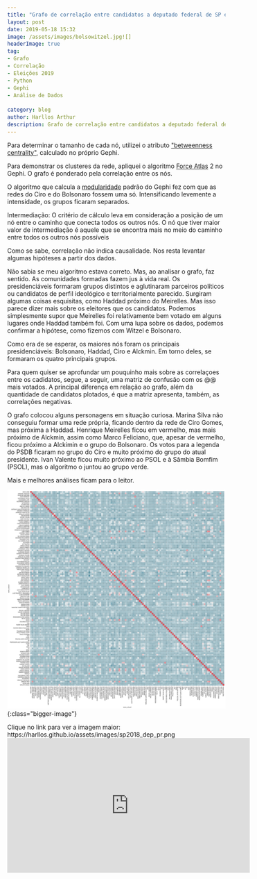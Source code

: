 ```yaml
---
title: "Grafo de correlação entre candidatos a deputado federal de SP em 2018"
layout: post
date: 2019-05-18 15:32
image: /assets/images/bolsowitzel.jpg![]
headerImage: true
tag:
- Grafo
- Correlação
- Eleições 2019
- Python
- Gephi
- Análise de Dados

category: blog
author: Harllos Arthur
description: Grafo de correlação entre candidatos a deputado federal de SP em 2018.
---
```



Para determinar o tamanho de cada nó, utilizei o atributo ["betweenness centrality"](https://en.wikipedia.org/wiki/Betweenness_centrality#Weighted_networks), calculado no próprio Gephi.

Para demonstrar os clusteres da rede, apliquei o algoritmo [Force Atlas](https://github.com/gephi/gephi/wiki/Force-Atlas-2) 2 no Gephi. O grafo é ponderado pela correlação entre os nós.

O algoritmo que calcula a [modularidade](https://github.com/gephi/gephi/wiki/Modularity) padrão do Gephi fez com que as redes do Ciro e do Bolsonaro fossem uma só. Intensificando levemente a intensidade, os grupos ficaram separados.

Intermediação: O critério de cálculo leva em consideração a posição de um nó entre o caminho que conecta todos os outros nós. O nó que tiver maior valor de intermediação é aquele que se encontra mais no meio do caminho entre todos os outros nós possíveis

Como se sabe, correlação não indica causalidade. Nos resta levantar algumas hipóteses a partir dos dados.

Não sabia se meu algoritmo estava correto. Mas, ao analisar o grafo, faz sentido. As comunidades formadas fazem jus à vida real. Os presidenciáveis formaram grupos distintos e aglutinaram parceiros políticos ou candidatos de perfil ideológico e territorialmente parecido. Surgiram algumas coisas esquisitas, como Haddad próximo do Meirelles. Mas isso parece dizer mais sobre os eleitores que os candidatos. Podemos simplesmente supor que Meirelles foi relativamente bem votado em alguns lugares onde Haddad também foi. Com uma lupa sobre os dados, podemos confirmar a hipótese, como fizemos com Witzel e Bolsonaro.

Como era de se esperar, os maiores nós foram os principais presidenciáveis: Bolsonaro, Haddad, Ciro e Alckmin. Em torno deles, se formaram os quatro principais grupos.

Para quem quiser se aprofundar um pouquinho mais sobre as correlaçoes entre os cadidatos, segue, a seguir, uma matriz de confusão com os @@ mais votados. A principal diferença em relação ao grafo, além da quantidade de candidatos plotados, é que a matriz apresenta, também, as correlações negativas.

O grafo colocou alguns personagens em situação curiosa. Marina Silva não conseguiu formar uma rede própria, ficando dentro da rede de Ciro Gomes, mas próxima a Haddad. Henrique Meirelles ficou em vermelho, mas mais próximo de Alckmin, assim como Marco Feliciano, que, apesar de vermelho, ficou próximo a Alckimin e o grupo do Bolsonaro. Os votos para a legenda do PSDB ficaram no grupo do Ciro e muito próximo do grupo do atual presidente. Ivan Valente ficou muito próximo ao PSOL e à Sâmbia Bomfim (PSOL), mas o algoritmo o juntou ao grupo verde.

Mais e melhores análises ficam para o leitor.


![Correlação Geral](/assets/images/sp2018_dep_pr.png){:class="bigger-image"}
<figcaption class="caption">Clique no link para ver a imagem maior: https://harllos.github.io/assets/images/sp2018_dep_pr.png </figcaption>


<iframe width="560" height="310" src="https://harllos.github.io/network/grafo_sp_2018_depfed_pr.html#" frameborder="0" allowfullscreen></iframe>

